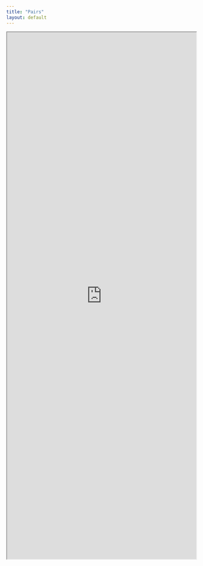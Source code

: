 ```yaml
---
title: "Pairs"
layout: default
---
```


<iframe src="https://docs.google.com/spreadsheets/d/1ZV2KdIDIg39xOscJgDvyxtoIabBG6tQCOqFsrVIoTYc/edit?usp=sharing" style="width:100%; height:1400px;  overflow: scroll; "></iframe>
